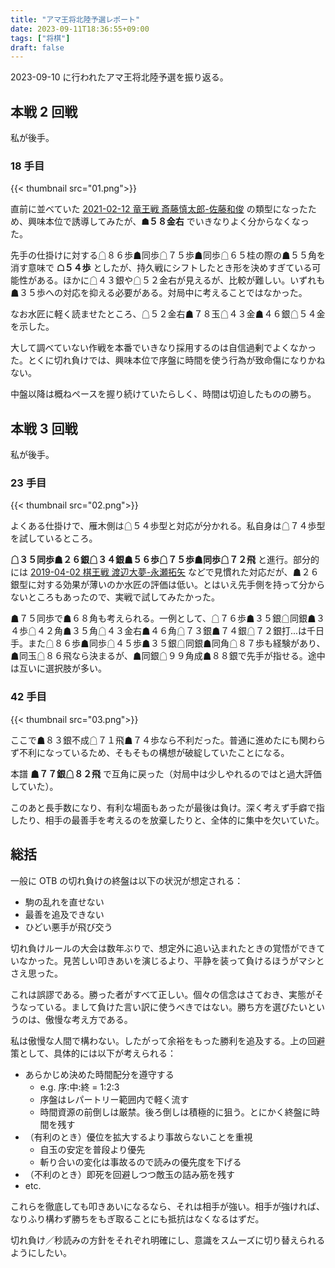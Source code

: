 ```yaml
---
title: "アマ王将北陸予選レポート"
date: 2023-09-11T18:36:55+09:00
tags: ["将棋"]
draft: false
---
```


2023-09-10 に行われたアマ王将北陸予選を振り返る。

## 本戦 2 回戦
私が後手。

### 18 手目
<!-- ![](01.png#center) -->
{{< thumbnail src="01.png">}}

直前に並べていた [2021-02-12 竜王戦 斎藤慎太郎-佐藤和俊](https://shogidb2.com/games/96ccddc8b48ae34e76b3a520fe9a8c09da1609e7#l2gkg1nl%2F1r1s2s2%2F2npp1bpp%2Fp1p2pp2%2F1p5P1%2FP1P3P2%2F1PBPPPS1P%2F1S1K3R1%2FLN1G1G1NL%20b%20-%2021) の類型になったため、興味本位で誘導してみたが、**☗５８金右** でいきなりよく分からなくなった。

先手の仕掛けに対する☖８６歩☗同歩☖７５歩☗同歩☖６５桂の際の☗５５角を消す意味で **☖５４歩** としたが、持久戦にシフトしたとき形を決めすぎている可能性がある。ほかに☖４３銀や☖５２金右が見えるが、比較が難しい。いずれも☗３５歩への対応を抑える必要がある。対局中に考えることではなかった。

なお水匠に軽く読ませたところ、☖５２金右☗７８玉☖４３金☗４６銀☖５４金を示した。

大して調べていない作戦を本番でいきなり採用するのは自信過剰でよくなかった。とくに切れ負けでは、興味本位で序盤に時間を使う行為が致命傷になりかねない。

中盤以降は概ねペースを握り続けていたらしく、時間は切迫したものの勝ち。

## 本戦 3 回戦
私が後手。

### 23 手目
{{< thumbnail src="02.png">}}

よくある仕掛けで、雁木側は☖５４歩型と対応が分かれる。私自身は☖７４歩型を試しているところ。

**☖３５同歩☗２６銀☖３４銀☗５６歩☖７５歩☗同歩☖７２飛** と進行。部分的には [2019-04-02 棋王戦 渡辺大夢-永瀬拓矢](https://shogidb2.com/games/9312f6c542c59190118359569e5fb6149c2df92e#ln2k2nl%2F1r1sg1g2%2Fp2ppsbpp%2F5pp2%2F1pp4P1%2F2P2SP2%2FPPBPPP2P%2F1SK1G2R1%2FLN1G3NL%20b%20-%2025) などで見慣れた対応だが、☗２６銀型に対する効果が薄いのか水匠の評価は低い。とはいえ先手側を持って分からないところもあったので、実戦で試してみたかった。

☗７５同歩で☗６８角も考えられる。一例として、☖７６歩☗３５銀☖同銀☗３４歩☖４２角☗３５角☖４３金右☗４６角☖７３銀☗７４銀☖７２銀打...は千日手。また☖８６歩☗同歩☖４５歩☗３５銀☖同銀☗同角☖８７歩も経験があり、☗同玉☖８６飛なら決まるが、☗同銀☖９９角成☗８８銀で先手が指せる。途中は互いに選択肢が多い。

### 42 手目
{{< thumbnail src="03.png">}}

ここで☗８３銀不成☖７１飛☗７４歩なら不利だった。普通に進めたにも関わらず不利になっているため、そもそもの構想が破綻していたことになる。

本譜 **☗７７銀☖８２飛** で互角に戻った（対局中は少しやれるのではと過大評価していた）。

このあと長手数になり、有利な場面もあったが最後は負け。深く考えず手癖で指したり、相手の最善手を考えるのを放棄したりと、全体的に集中を欠いていた。

## 総括
一般に OTB の切れ負けの終盤は以下の状況が想定される：

- 駒の乱れを直せない
- 最善を追及できない
- ひどい悪手が飛び交う

切れ負けルールの大会は数年ぶりで、想定外に追い込まれたときの覚悟ができていなかった。見苦しい叩きあいを演じるより、平静を装って負けるほうがマシとさえ思った。

これは誤謬である。勝った者がすべて正しい。個々の信念はさておき、実態がそうなっている。まして負けた言い訳に使うべきではない。勝ち方を選びたいというのは、傲慢な考え方である。

私は傲慢な人間で構わない。したがって余裕をもった勝利を追及する。上の回避策として、具体的には以下が考えられる：

- あらかじめ決めた時間配分を遵守する
  - e.g. 序:中:終 = 1:2:3
  - 序盤はレパートリー範囲内で軽く流す
  - 時間資源の前倒しは厳禁。後ろ倒しは積極的に狙う。とにかく終盤に時間を残す
- （有利のとき）優位を拡大するより事故らないことを重視
  - 自玉の安定を普段より優先
  - 斬り合いの変化は事故るので読みの優先度を下げる
- （不利のとき）即死を回避しつつ敵玉の詰み筋を残す
- etc.

これらを徹底しても叩きあいになるなら、それは相手が強い。相手が強ければ、なりふり構わず勝ちをもぎ取ることにも抵抗はなくなるはずだ。

切れ負け／秒読みの方針をそれぞれ明確にし、意識をスムーズに切り替えられるようにしたい。